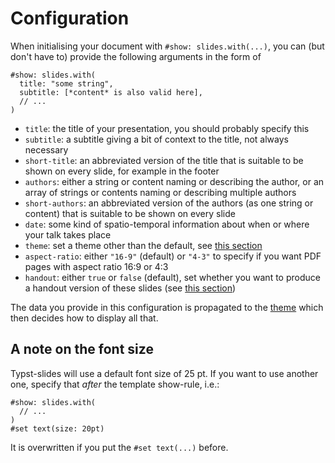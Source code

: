 # Configuration
When initialising your document with `#show: slides.with(...)`, you can (but
don't have to) provide the following arguments in the form of
```typ
#show: slides.with(
  title: "some string",
  subtitle: [*content* is also valid here],
  // ...
)
```

- `title`: the title of your presentation, you should probably specify this
- `subtitle`: a subtitle giving a bit of context to the title, not always necessary
- `short-title`: an abbreviated version of the title that is suitable to be shown
  on every slide, for example in the footer
- `authors`: either a string or content naming or describing the author, or an
  array of strings or contents naming or describing multiple authors
- `short-authors`: an abbreviated version of the authors (as one string or content)
  that is suitable to be shown on every slide
- `date`: some kind of spatio-temporal information about when or where your talk
  takes place
- `theme`: set a theme other than the default, see [this section](./themes.html)
- `aspect-ratio`: either `"16-9"` (default) or `"4-3"` to specify if you want
  PDF pages with aspect ratio 16:9 or 4:3
- `handout`: either `true` or `false` (default), set whether you want to produce
  a handout version of these slides (see [this section](./dynamic.html#handout-mode))

The data you provide in this configuration is propagated to the
[theme](./themes.html) which then decides how to display all that.

## A note on the font size
Typst-slides will use a default font size of 25 pt.
If you want to use another one, specify that _after_ the template show-rule, i.e.:
```typ
#show: slides.with(
  // ...
)
#set text(size: 20pt)
```
It is overwritten if you put the `#set text(...)` before.
